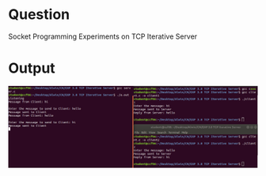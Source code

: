 # Question
Socket Programming Experiments on TCP Iterative Server

# Output
![iterative output](https://github.com/noelmathen/College-Lab-Works/blob/main/S6%20CN%20(Computer%20Networks)/Cycle3%20-%20Socket%20Programming/Cycle3_8%20-TCP%20Iterative%20Server/Output_iterative.png)
